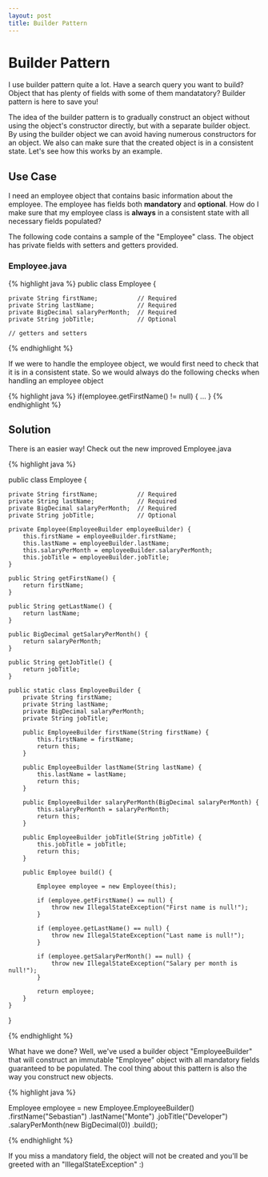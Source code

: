 ```yaml
---
layout: post
title: Builder Pattern
---
```


<h1>Builder Pattern</h1>

<p>I use builder pattern quite a lot. Have a search query you want to build? Object that has plenty of fields with some of them mandatatory? Builder pattern is here to save you!</p>
  
<p>The idea of the builder pattern is to gradually construct an object without using the object's constructor directly, but with a separate builder object. By using the builder object we can avoid having numerous constructors for an object. We also can make sure that the created object is in a consistent state. Let's see how this works by an example.</p>

<h2>Use Case</h2>

<p>I need an employee object that contains basic information about the employee. The employee has fields both <b>mandatory</b> and <b>optional</b>. How do I make sure that my employee class is <b>always</b> in a consistent state with all necessary fields populated?</p>

<p>The following code contains a sample of the "Employee" class. The object has private fields with setters and getters provided.</p>

<h3>Employee.java</h3>

{% highlight java %}
public class Employee {

    private String firstName;           // Required
    private String lastName;            // Required
    private BigDecimal salaryPerMonth;  // Required
    private String jobTitle;            // Optional
    
    // getters and setters
    
{% endhighlight %}

<p>If we were to handle the employee object, we would first need to check that it is in a consistent state. So we would always do the following checks when handling an employee object</p>

{% highlight java %}
if(employee.getFirstName() != null) {
  ...
}
{% endhighlight %}

<h2>Solution</h2>
  
<p>There is an easier way! Check out the new improved Employee.java</p>

{% highlight java %}

public class Employee {

    private String firstName;           // Required
    private String lastName;            // Required
    private BigDecimal salaryPerMonth;  // Required
    private String jobTitle;            // Optional

    private Employee(EmployeeBuilder employeeBuilder) {
        this.firstName = employeeBuilder.firstName;
        this.lastName = employeeBuilder.lastName;
        this.salaryPerMonth = employeeBuilder.salaryPerMonth;
        this.jobTitle = employeeBuilder.jobTitle;
    }

    public String getFirstName() {
        return firstName;
    }

    public String getLastName() {
        return lastName;
    }

    public BigDecimal getSalaryPerMonth() {
        return salaryPerMonth;
    }

    public String getJobTitle() {
        return jobTitle;
    }

    public static class EmployeeBuilder {
        private String firstName;
        private String lastName;
        private BigDecimal salaryPerMonth;
        private String jobTitle;

        public EmployeeBuilder firstName(String firstName) {
            this.firstName = firstName;
            return this;
        }

        public EmployeeBuilder lastName(String lastName) {
            this.lastName = lastName;
            return this;
        }

        public EmployeeBuilder salaryPerMonth(BigDecimal salaryPerMonth) {
            this.salaryPerMonth = salaryPerMonth;
            return this;
        }

        public EmployeeBuilder jobTitle(String jobTitle) {
            this.jobTitle = jobTitle;
            return this;
        }

        public Employee build() {

            Employee employee = new Employee(this);

            if (employee.getFirstName() == null) {
                throw new IllegalStateException("First name is null!");
            }

            if (employee.getLastName() == null) {
                throw new IllegalStateException("Last name is null!");
            }

            if (employee.getSalaryPerMonth() == null) {
                throw new IllegalStateException("Salary per month is null!");
            }

            return employee;
        }
    }
}

{% endhighlight %}

<p>What have we done? Well, we've used a builder object "EmployeeBuilder" that will construct an immutable "Employee" object with all mandatory fields guaranteed to be populated. The cool thing about this pattern is also the way you construct new objects.</p>

{% highlight java %}

Employee employee = new Employee.EmployeeBuilder()
        .firstName("Sebastian")
        .lastName("Monte")
        .jobTitle("Developer")
        .salaryPerMonth(new BigDecimal(0))
        .build();
        
{% endhighlight %}

<p>If you miss a mandatory field, the object will not be created and you'll be greeted with an "IllegalStateException" :)</p>